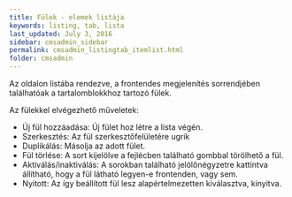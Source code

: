 ```yaml
---
title: Fülek - elemek listája
keywords: listing, tab, lista
last_updated: July 3, 2016
sidebar: cmsadmin_sidebar
permalink: cmsadmin_listingtab_itemlist.html
folder: cmsadmin
---
```


Az oldalon listába rendezve, a frontendes megjelenítés sorrendjében találhatóak a tartalomblokkhoz tartozó fülek.

Az fülekkel elvégezhető műveletek:

* Új fül hozzáadása: Új fület hoz létre a lista végén.
* Szerkesztés: Az fül szerkesztőfelületére ugrik
* Duplikálás: Másolja az adott fület.
* Fül törlése: A sort kijelölve a fejlécben található gombbal törölhető a fül.
* Aktiválás/inaktiválás: A sorokban található jelölőnégyzetre kattintva állítható, hogy a fül látható legyen-e frontenden, vagy sem.
* Nyitott: Az így beállított fül lesz alapértelmezetten kiválasztva, kinyitva.

